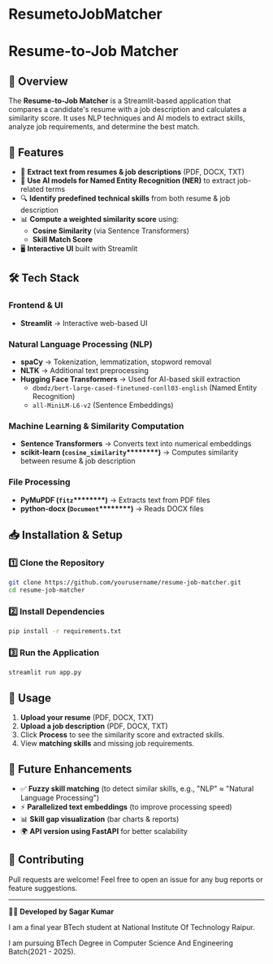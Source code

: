 # ResumetoJobMatcher
# Resume-to-Job Matcher

## 📌 Overview

The **Resume-to-Job Matcher** is a Streamlit-based application that compares a candidate's resume with a job description and calculates a similarity score. It uses NLP techniques and AI models to extract skills, analyze job requirements, and determine the best match.

## 🚀 Features

- 📄 **Extract text from resumes & job descriptions** (PDF, DOCX, TXT)
- 🤖 **Use AI models for Named Entity Recognition (NER)** to extract job-related terms
- 🔍 **Identify predefined technical skills** from both resume & job description
- 📊 **Compute a weighted similarity score** using:
  - **Cosine Similarity** (via Sentence Transformers)
  - **Skill Match Score**
- 🖥 **Interactive UI** built with Streamlit

## 🛠 Tech Stack

### **Frontend & UI**

- **Streamlit** → Interactive web-based UI

### **Natural Language Processing (NLP)**

- **spaCy** → Tokenization, lemmatization, stopword removal
- **NLTK** → Additional text preprocessing
- **Hugging Face Transformers** → Used for AI-based skill extraction
  - `dbmdz/bert-large-cased-finetuned-conll03-english` (Named Entity Recognition)
  - `all-MiniLM-L6-v2` (Sentence Embeddings)

### **Machine Learning & Similarity Computation**

- **Sentence Transformers** → Converts text into numerical embeddings
- **scikit-learn (********`cosine_similarity`********\*\*\*\*\*\*\*\*)** → Computes similarity between resume & job description

### **File Processing**

- **PyMuPDF (********`fitz`********\*\*\*\*\*\*\*\*)** → Extracts text from PDF files
- **python-docx (********`Document`********\*\*\*\*\*\*\*\*)** → Reads DOCX files

## 📥 Installation & Setup

### **1️⃣ Clone the Repository**

```bash
git clone https://github.com/yourusername/resume-job-matcher.git
cd resume-job-matcher
```

### **2️⃣ Install Dependencies**

```bash
pip install -r requirements.txt
```

### **3️⃣ Run the Application**

```bash
streamlit run app.py
```

## 🎯 Usage

1. **Upload your resume** (PDF, DOCX, TXT)
2. **Upload a job description** (PDF, DOCX, TXT)
3. Click **Process** to see the similarity score and extracted skills.
4. View **matching skills** and missing job requirements.

## 🔮 Future Enhancements

- ✅ **Fuzzy skill matching** (to detect similar skills, e.g., "NLP" ≈ "Natural Language Processing")
- ⚡ **Parallelized text embeddings** (to improve processing speed)
- 📊 **Skill gap visualization** (bar charts & reports)
- 🌍 **API version using FastAPI** for better scalability

## 🤝 Contributing

Pull requests are welcome! Feel free to open an issue for any bug reports or feature suggestions.

---

👨‍💻 **Developed by Sagar Kumar**

I am a final year BTech student at National Institute Of Technology Raipur.

I am pursuing BTech Degree in Computer Science And Engineering Batch(2021 - 2025).
